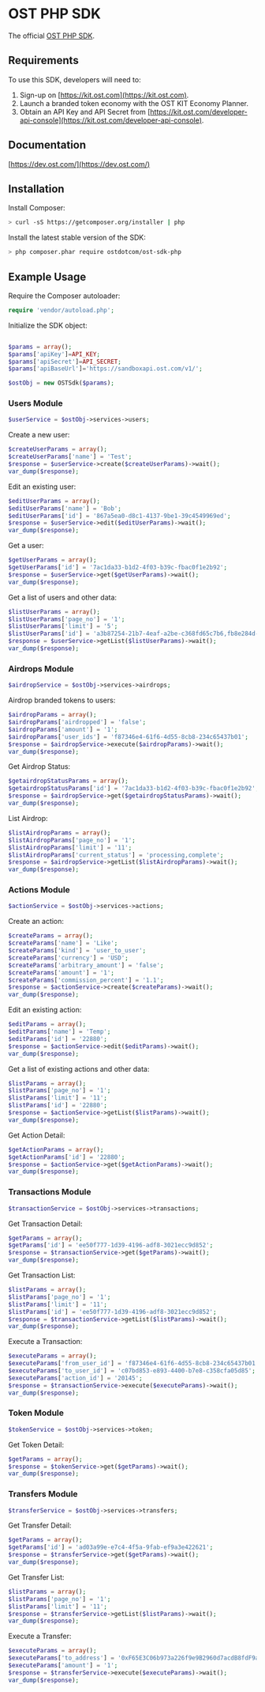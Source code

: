 # OST PHP SDK
The official [OST PHP SDK](https://dev.ost.com/).

## Requirements

To use this SDK, developers will need to:
1. Sign-up on [https://kit.ost.com](https://kit.ost.com).
2. Launch a branded token economy with the OST KIT Economy Planner.
3. Obtain an API Key and API Secret from [https://kit.ost.com/developer-api-console](https://kit.ost.com/developer-api-console).

## Documentation

[https://dev.ost.com/](https://dev.ost.com/)

## Installation

Install Composer:

```bash
> curl -sS https://getcomposer.org/installer | php
```

Install the latest stable version of the SDK:

```bash
> php composer.phar require ostdotcom/ost-sdk-php
```

## Example Usage

Require the Composer autoloader:

```php
require 'vendor/autoload.php';
```

Initialize the SDK object:

```php

$params = array();
$params['apiKey']=API_KEY;
$params['apiSecret']=API_SECRET;
$params['apiBaseUrl']='https://sandboxapi.ost.com/v1/';

$ostObj = new OSTSdk($params);

```

### Users Module 

```php
$userService = $ostObj->services->users;
```

Create a new user:

```php
$createUserParams = array();
$createUserParams['name'] = 'Test';
$response = $userService->create($createUserParams)->wait();
var_dump($response);
```

Edit an existing user:

```php
$editUserParams = array();
$editUserParams['name'] = 'Bob';
$editUserParams['id'] = '867a5ea0-d8c1-4137-9be1-39c4549969ed';
$response = $userService->edit($editUserParams)->wait();
var_dump($response);
```

Get a user:

```php
$getUserParams = array();
$getUserParams['id'] = '7ac1da33-b1d2-4f03-b39c-fbac0f1e2b92';
$response = $userService->get($getUserParams)->wait();
var_dump($response);
```

Get a list of users and other data:

```php
$listUserParams = array();
$listUserParams['page_no'] = '1';
$listUserParams['limit'] = '5';
$listUserParams['id'] = 'a3b87254-21b7-4eaf-a2be-c368fd65c7b6,fb8e284d-e9c4-4432-a78e-74766e206d73';
$response = $userService->getList($listUserParams)->wait();
var_dump($response);
```

### Airdrops Module 

```php
$airdropService = $ostObj->services->airdrops;
```

Airdrop branded tokens to users:

```php
$airdropParams = array();
$airdropParams['airdropped'] = 'false';
$airdropParams['amount'] = '1';
$airdropParams['user_ids'] = 'f87346e4-61f6-4d55-8cb8-234c65437b01';
$response = $airdropService->execute($airdropParams)->wait();
var_dump($response);
```

Get Airdrop Status:

```php
$getairdropStatusParams = array();
$getairdropStatusParams['id'] = '7ac1da33-b1d2-4f03-b39c-fbac0f1e2b92';
$response = $airdropService->get($getairdropStatusParams)->wait();
var_dump($response);
```

List Airdrop:

```php
$listAirdropParams = array();
$listAirdropParams['page_no'] = '1';
$listAirdropParams['limit'] = '11';
$listAirdropParams['current_status'] = 'processing,complete';
$response = $airdropService->getList($listAirdropParams)->wait();
var_dump($response);
```

### Actions Module 

```php
$actionService = $ostObj->services->actions;
```

Create an action:

```php
$createParams = array();
$createParams['name'] = 'Like';
$createParams['kind'] = 'user_to_user';
$createParams['currency'] = 'USD';
$createParams['arbitrary_amount'] = 'false';
$createParams['amount'] = '1';
$createParams['commission_percent'] = '1.1';
$response = $actionService->create($createParams)->wait();
var_dump($response);
```

Edit an existing action:

```php
$editParams = array();
$editParams['name'] = 'Temp';
$editParams['id'] = '22880';
$response = $actionService->edit($editParams)->wait();
var_dump($response);
```

Get a list of existing actions and other data:

```php
$listParams = array();
$listParams['page_no'] = '1';
$listParams['limit'] = '11';
$listParams['id'] = '22880';
$response = $actionService->getList($listParams)->wait();
var_dump($response);
```

Get Action Detail:

```php
$getActionParams = array();
$getActionParams['id'] = '22880';
$response = $actionService->get($getActionParams)->wait();
var_dump($response);
```


### Transactions Module 

```php
$transactionService = $ostObj->services->transactions;
```

Get Transaction Detail:

```php
$getParams = array();
$getParams['id'] = 'ee50f777-1d39-4196-adf8-3021ecc9d852';
$response = $transactionService->get($getParams)->wait();
var_dump($response);
```

Get Transaction List:

```php
$listParams = array();
$listParams['page_no'] = '1';
$listParams['limit'] = '11';
$listParams['id'] = 'ee50f777-1d39-4196-adf8-3021ecc9d852';
$response = $transactionService->getList($listParams)->wait();
var_dump($response);
```

Execute a Transaction:

```php
$executeParams = array();
$executeParams['from_user_id'] = 'f87346e4-61f6-4d55-8cb8-234c65437b01';
$executeParams['to_user_id'] = 'c07bd853-e893-4400-b7e8-c358cfa05d85';
$executeParams['action_id'] = '20145';
$response = $transactionService->execute($executeParams)->wait();
var_dump($response);
```

### Token Module 

```php
$tokenService = $ostObj->services->token;
```

Get Token Detail:

```php
$getParams = array();
$response = $tokenService->get($getParams)->wait();
var_dump($response);
```

### Transfers Module 

```php
$transferService = $ostObj->services->transfers;
```

Get Transfer Detail:

```php
$getParams = array();
$getParams['id'] = 'ad03a99e-e7c4-4f5a-9fab-ef9a3e422621';
$response = $transferService->get($getParams)->wait();
var_dump($response);
```

Get Transfer List:

```php
$listParams = array();
$listParams['page_no'] = '1';
$listParams['limit'] = '11';
$response = $transferService->getList($listParams)->wait();
var_dump($response);
```

Execute a Transfer:

```php
$executeParams = array();
$executeParams['to_address'] = '0xF65E3C06b973a226f9e9B2960d7acdB8fdF9a331';
$executeParams['amount'] = '1';
$response = $transferService->execute($executeParams)->wait();
var_dump($response);
```
